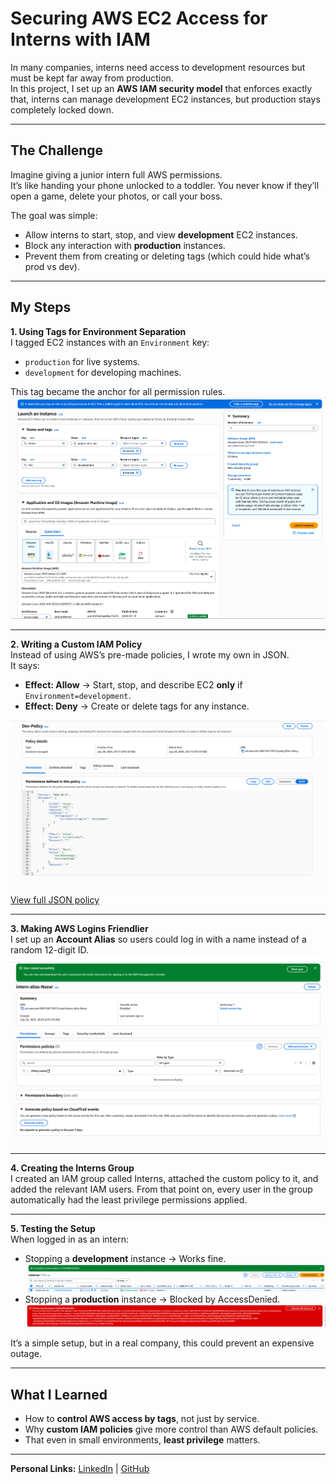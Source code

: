 # Securing AWS EC2 Access for Interns with IAM

In many companies, interns need access to development resources but must be kept far away from production.  
In this project, I set up an **AWS IAM security model** that enforces exactly that, interns can manage development EC2 instances, but production stays completely locked down.

---

## The Challenge
Imagine giving a junior intern full AWS permissions.  
It’s like handing your phone unlocked to a toddler. You never know if they’ll open a game, delete your photos, or call your boss.

The goal was simple:
- Allow interns to start, stop, and view **development** EC2 instances.
- Block any interaction with **production** instances.
- Prevent them from creating or deleting tags (which could hide what’s prod vs dev).
  
---

## My Steps

**1. Using Tags for Environment Separation**  
I tagged EC2 instances with an `Environment` key:
- `production` for live systems.
- `development` for developing machines.

This tag became the anchor for all permission rules.  
![EC2 Tags](images/ec2-tags.png)

---

**2. Writing a Custom IAM Policy**  
Instead of using AWS’s pre-made policies, I wrote my own in JSON.  
It says:  
- **Effect: Allow** → Start, stop, and describe EC2 **only** if `Environment=development`.  
- **Effect: Deny** → Create or delete tags for any instance.  

![Policy JSON](images/json-policy.png)  
[View full JSON policy](policy/dev-ec2-policy.json)

---

**3. Making AWS Logins Friendlier**  
I set up an **Account Alias** so users could log in with a name instead of a random 12-digit ID.  
![Account Alias](images/account-alias.png)

---

**4. Creating the Interns Group**  
I created an IAM group called Interns, attached the custom policy to it, and added the relevant IAM users.
From that point on, every user in the group automatically had the least privilege permissions applied.

---

**5. Testing the Setup**  
When logged in as an intern:
- Stopping a **development** instance → Works fine.  
  ![Access Allowed - Dev](images/access-allowed-dev.png)
- Stopping a **production** instance → Blocked by AccessDenied.  
  ![Access Denied - Prod](images/access-denied-prod.png)

It’s a simple setup, but in a real company, this could prevent an expensive outage.

---

## What I Learned
- How to **control AWS access by tags**, not just by service.
- Why **custom IAM policies** give more control than AWS default policies.
- That even in small environments, **least privilege** matters.

---

**Personal Links:**
[LinkedIn](https://www.linkedin.com/in/nazariy-buryak-778433350/) | [GitHub](https://github.com/K0NGR3SS)
